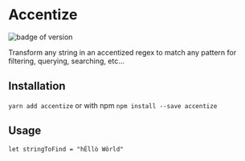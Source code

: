# Accentize
![badge of version](https://img.shields.io/badge/npm-v1.0.0-green)

Transform any string in an accentized regex to match any pattern for filtering, querying, searching, etc...

## Installation
```yarn add accentize```
or with npm
```npm install --save accentize ```

## Usage

```let stringToFind = "hÉllò Wôrld"```